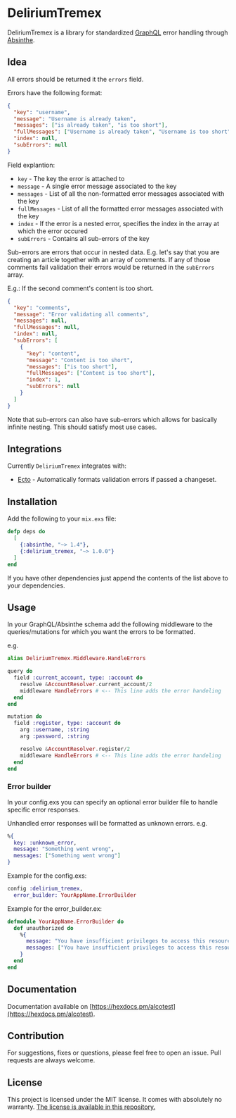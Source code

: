# DeliriumTremex

DeliriumTremex is a library for standardized
[GraphQL](http://graphql.org/)
error handling through
[Absinthe](https://hex.pm/packages/absinthe).

## Idea

All errors should be returned it the `errors` field.

Errors have the following format:

```JSON
{
  "key": "username",
  "message": "Username is already taken",
  "messages": ["is already taken", "is too short"],
  "fullMessages": ["Username is already taken", "Username is too short"],
  "index": null,
  "subErrors": null
}
```

Field explantion:

* `key` - The key the error is attached to
* `message` - A single error message associated to the key
* `messages` - List of all the non-formatted error messages associated with the key
* `fullMessages` - List of all the formatted error messages associated with the key
* `index` - If the error is a nested error, specifies the index in the array at which the error occured
* `subErrors` - Contains all sub-errors of the key

Sub-errors are errors that occur in nested data. E.g. let's say that you are
creating an article together with an array of comments. If any of those
comments fail validation their errors would be returned in the `subErrors`
array.

E.g.: If the second comment's content is too short.

```JSON
{
  "key": "comments",
  "message": "Error validating all comments",
  "messages": null,
  "fullMessages": null,
  "index": null,
  "subErrors": [
    {
      "key": "content",
      "message": "Content is too short",
      "messages": ["is too short"],
      "fullMessages": ["Content is too short"],
      "index": 1,
      "subErrors": null
    }
  ]
}
```

Note that sub-errors can also have sub-errors which allows for basically
infinite nesting. This should satisfy most use cases.

## Integrations

Currently `DeliriumTremex` integrates with:

* [Ecto](https://github.com/elixir-ecto/ecto) - Automatically formats validation errors if passed a changeset.

## Installation

Add the following to your `mix.exs` file:

```Elixir
defp deps do
  [
    {:absinthe, "~> 1.4"},
    {:delirium_tremex, "~> 1.0.0"}
  ]
end
```

If you have other dependencies just append the contents of the list above to
your dependencies.

## Usage

In your GraphQL/Absinthe schema add the following middleware to the
queries/mutations for which you want the errors to be formatted.

e.g.

```Elixir
alias DeliriumTremex.Middleware.HandleErrors

query do
  field :current_account, type: :account do
    resolve &AccountResolver.current_account/2
    middleware HandleErrors # <-- This line adds the error handeling
  end
end

mutation do
  field :register, type: :account do
    arg :username, :string
    arg :password, :string

    resolve &AccountResolver.register/2
    middleware HandleErrors # <-- This line adds the error handeling
  end
end
```
### Error builder

In your config.exs you can specify an optional error builder file to handle specific error responses.

Unhandled error responses will be formatted as unknown errors.
e.g.
```Elixir
%{
  key: :unknown_error,
  message: "Something went wrong",
  messages: ["Something went wrong"]
}
```

Example for the config.exs:
```Elixir
config :delirium_tremex,
  error_builder: YourAppName.ErrorBuilder
```

Example for the error_builder.ex:
```Elixir
defmodule YourAppName.ErrorBuilder do
  def unauthorized do
    %{
      message: "You have insufficient privileges to access this resource",
      messages: ["You have insufficient privileges to access this resource"]
    }
  end
end
```

## Documentation

Documentation available on [https://hexdocs.pm/alcotest](https://hexdocs.pm/alcotest).

## Contribution

For suggestions, fixes or questions, please feel free to open an issue.
Pull requests are always welcome.

## License

This project is licensed under the MIT license. It comes with absolutely no
warranty. [The license is available in this repository.](/LICENSE.txt)
